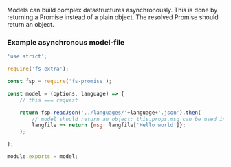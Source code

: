 Models can build complex datastructures asynchronously. This is done by returning a Promise instead of a plain object. The resolved Promise should return an object.

### Example asynchronous model-file

```js
'use strict';

require('fs-extra');

const fsp = require('fs-promise');

const model = (options, language) => {
    // this === request

    return fsp.readJson('../languages/'+language+'.json').then(
        // model should return an object: this.props.msg can be used inside the view
        langfile => return {msg: langfile['Hello world']};
    );

};

module.exports = model;
```